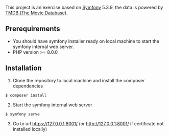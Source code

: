 This project is an exercise based on [Symfony][1] 5.3.9, the data is powered by [TMDB (The Movie Database)][2].

[1]: https://symfony.com
[2]: https://www.themoviedb.org/

Prerequirements
---------------
* You should have symfony installer ready on local machine to start the symfony internal web server.
* PHP version >= 8.0.0

Installation
------------
1. Clone the repository to local machine and install the composer dependencies
``` 
$ composer install
```
2. Start the symfony internal web server
```
$ symfony serve
```
3. Go to url https://127.0.0.1:8001/ (or http://127.0.0.1:8001/ if certificate not installed locally)